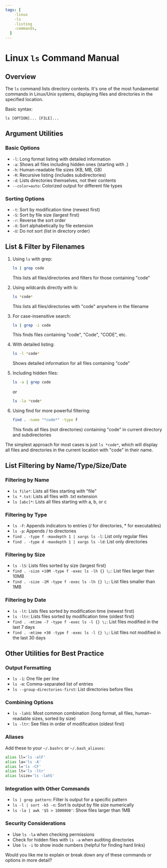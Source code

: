 ```yaml
---
tags: [
    -linux
    -ls
    -listing
    -commands,
  ]
---
```


# Linux `ls` Command Manual

## Overview

The `ls` command lists directory contents. It's one of the most fundamental commands in Linux/Unix systems, displaying files and directories in the specified location.

Basic syntax:

```
ls [OPTION]... [FILE]...
```

## Argument Utilities

### Basic Options

- `-l`: Long format listing with detailed information
- `-a`: Shows all files including hidden ones (starting with .)
- `-h`: Human-readable file sizes (KB, MB, GB)
- `-R`: Recursive listing (includes subdirectories)
- `-d`: Lists directories themselves, not their contents
- `--color=auto`: Colorized output for different file types

### Sorting Options

- `-t`: Sort by modification time (newest first)
- `-S`: Sort by file size (largest first)
- `-r`: Reverse the sort order
- `-X`: Sort alphabetically by file extension
- `-U`: Do not sort (list in directory order)

## List & Filter by Filenames

1. Using `ls` with grep:

   ```bash
   ls | grep code
   ```

   This lists all files/directories and filters for those containing "code"

2. Using wildcards directly with ls:

   ```bash
   ls *code*
   ```

   This lists all files/directories with "code" anywhere in the filename

3. For case-insensitive search:

   ```bash
   ls | grep -i code
   ```

   This finds files containing "code", "Code", "CODE", etc.

4. With detailed listing:

   ```bash
   ls -l *code*
   ```

   Shows detailed information for all files containing "code"

5. Including hidden files:

   ```bash
   ls -a | grep code
   ```

   or

   ```bash
   ls -la *code*
   ```

6. Using find for more powerful filtering:
   ```bash
   find . -name "*code*" -type f
   ```
   This finds all files (not directories) containing "code" in current directory and subdirectories

The simplest approach for most cases is just `ls *code*`, which will display all files and directories in the current location with "code" in their name.

## List Filtering by Name/Type/Size/Date

### Filtering by Name

- `ls file*`: Lists all files starting with "file"
- `ls *.txt`: Lists all files with .txt extension
- `ls [abc]*`: Lists all files starting with a, b, or c

### Filtering by Type

- `ls -F`: Appends indicators to entries (/ for directories, \* for executables)
- `ls -p`: Appends / to directories
- `find . -type f -maxdepth 1 | xargs ls -l`: List only regular files
- `find . -type d -maxdepth 1 | xargs ls -ld`: List only directories

### Filtering by Size

- `ls -lS`: Lists files sorted by size (largest first)
- `find . -size +10M -type f -exec ls -lh {} \;`: List files larger than 10MB
- `find . -size -1M -type f -exec ls -lh {} \;`: List files smaller than 1MB

### Filtering by Date

- `ls -lt`: Lists files sorted by modification time (newest first)
- `ls -ltr`: Lists files sorted by modification time (oldest first)
- `find . -mtime -7 -type f -exec ls -l {} \;`: List files modified in the last 7 days
- `find . -mtime +30 -type f -exec ls -l {} \;`: List files not modified in the last 30 days

## Other Utilities for Best Practice

### Output Formatting

- `ls -1`: One file per line
- `ls -m`: Comma-separated list of entries
- `ls --group-directories-first`: List directories before files

### Combining Options

- `ls -lahS`: Most common combination (long format, all files, human-readable sizes, sorted by size)
- `ls -ltr`: See files in order of modification (oldest first)

### Aliases

Add these to your `~/.bashrc` or `~/.bash_aliases`:

```bash
alias ll='ls -alF'
alias la='ls -A'
alias l='ls -CF'
alias lt='ls -ltr'
alias lsize='ls -lahS'
```

### Integration with Other Commands

- `ls | grep pattern`: Filter ls output for a specific pattern
- `ls -l | sort -k5 -n`: Sort ls output by file size numerically
- `ls -la | awk '$5 > 1000000'`: Show files larger than 1MB

### Security Considerations

- Use `ls -la` when checking permissions
- Check for hidden files with `ls -a` when auditing directories
- Use `ls -i` to show inode numbers (helpful for finding hard links)

Would you like me to explain or break down any of these commands or options in more detail?
